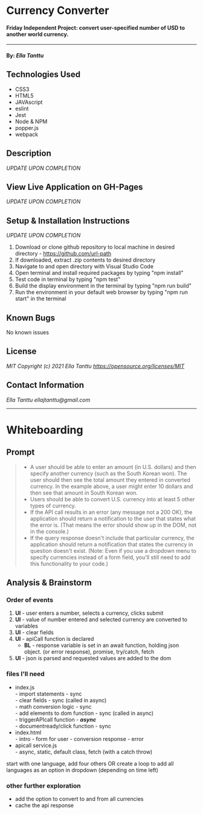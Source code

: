# Currency Converter

#### Friday Independent Project: convert user-specified number of USD to another world currency.
---
#### By: _**Ella Tanttu**_

## Technologies Used

- CSS3
- HTML5
- JAVAscript
- eslint
- Jest
- Node & NPM
- popper.js
- webpack

## Description

_UPDATE UPON COMPLETION_

## View Live Application on GH-Pages
_UPDATE UPON COMPLETION_

## Setup & Installation Instructions

_UPDATE UPON COMPLETION_
1. Download or clone github repository to local machine in desired directory - https://github.com/url-path
2. If downloaded, extract .zip contents to desired directory
3. Navigate to and open directory with Visual Studio Code
4. Open terminal and install required packages by typing "npm install"
5. Test code in terminal by typing "npm test"
6. Build the display environment in the terminal by typing "npm run build"
7. Run the environment in your default web browser by typing "npm run start" in the terminal

## Known Bugs

No known issues

## License

_MIT Copyright (c) 2021 Ella Tanttu_
_https://opensource.org/licenses/MIT_

## Contact Information

_Ella Tanttu ellajtanttu@gmail.com_

---


# Whiteboarding

## Prompt
>* A user should be able to enter an amount (in U.S. dollars) and then specify another currency (such as the South Korean won). The user should then see the total amount they entered in converted currency. In the example above, a user might enter 10 dollars and then see that amount in South Korean won.
>* Users should be able to convert U.S. currency into at least 5 other types of currency.
>* If the API call results in an error (any message not a 200 OK), the application should return a notification to the user that states what the error is. (That means the error should show up in the DOM, not in the console.)
>* If the query response doesn't include that particular currency, the application should return a notification that states the currency in question doesn't exist. (Note: Even if you use a dropdown menu to specify currencies instead of a form field, you'll still need to add this functionality to your code.)

## Analysis & Brainstorm
### **Order of events**
1. **UI** - user enters a number, selects a currency, clicks submit
2. **UI** - value of number entered and selected currency are converted to variables
3. **UI** - clear fields
4. **UI** - apiCall function is declared
      - **BL** - response variable is set in an await function, holding json object. (or error response), promise, try/catch, fetch
5. **UI** - json is parsed and requested values are added to the dom

### **files I'll need**
- index.js\
      - import statements - sync\
      - clear fields - sync (called in async)\
      - math conversion logic - sync\
      - add elements to dom function - sync (called in async)\
      - triggerAPIcall function - _**async**_\
      - documentready/click function - sync
- index.html\
      - intro
      - form for user
      - conversion response
      - error
- apicall service.js\
      - async, static, default class, fetch (with a catch throw)

start with one language, add four others OR create a loop to add all languages as an option in dropdown (depending on time left)

### **other further exploration**
- add the option to convert to and from all currencies
- cache the api response
